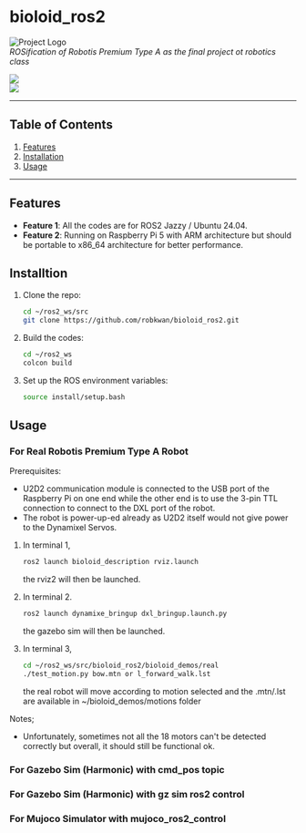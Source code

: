 # bioloid_ros2
![Project Logo](path/to/logo.png)  
*ROSification of Robotis Premium Type A as the final project ot robotics class*

[![](https://github.com/robkwan/bioloid_ros2/)](https://github.com/robkwan/bioloid_ros2)  
[![](https://img.shields.io/badge/PRs-Welcome-brightgreen.svg)](https://github.com/robkwan/bioloid_ros2/pulls)  

---

## Table of Contents
1. [Features](#features)  
2. [Installation](#installation)  
3. [Usage](#usage)  

---

## Features
- **Feature 1**: All the codes are for ROS2 Jazzy / Ubuntu 24.04.  
- **Feature 2**: Running on Raspberry Pi 5 with ARM architecture but should be portable to x86_64 architecture for better performance.  

## Installtion
1. Clone the repo:
   ```bash
   cd ~/ros2_ws/src
   git clone https://github.com/robkwan/bioloid_ros2.git
   ```
   
2. Build the codes:
   ```bash
   cd ~/ros2_ws
   colcon build
   ```
   
3. Set up the ROS environment variables:
   ```bash
   source install/setup.bash
   ```

## Usage

### For Real Robotis Premium Type A Robot

Prerequisites:
- U2D2 communication module is connected to the USB port of the Raspberry Pi on one end
  while the other end is to use the 3-pin TTL connection to connect to the DXL port of the robot.
- The robot is power-up-ed already as U2D2 itself would not give power to the Dynamixel Servos.
  
1. In terminal 1,
   ```bash
   ros2 launch bioloid_description rviz.launch
   ```
   the rviz2 will then be launched.
   
2. In terminal 2.
   ```bash
   ros2 launch dynamixe_bringup dxl_bringup.launch.py
   ```
   the gazebo sim will then be launched.
   
3. In terminal 3,
   ```bash
   cd ~/ros2_ws/src/bioloid_ros2/bioloid_demos/real
   ./test_motion.py bow.mtn or l_forward_walk.lst
   ```
   the real robot will move according to motion selected and the .mtn/.lst are available in ~/bioloid_demos/motions folder
   
Notes;
- Unfortunately, sometimes not all the 18 motors can't be detected correctly
  but overall, it should still be functional ok.
   
### For Gazebo Sim (Harmonic) with cmd_pos topic



### For Gazebo Sim (Harmonic) with gz sim ros2 control




### For Mujoco Simulator with mujoco_ros2_control

  
 
